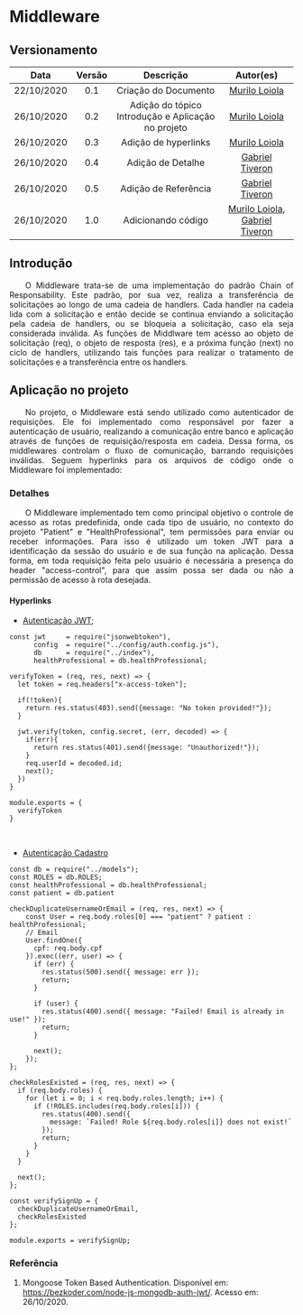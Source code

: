 # Middleware
## Versionamento
| Data | Versão | Descrição | Autor(es) |
|:----:|:------:|:---------:|:---------:|
| 22/10/2020 | 0.1 | Criação do Documento | [Murilo Loiola](https://github.com/murilo-dan) |
| 26/10/2020 | 0.2 | Adição do tópico Introdução e Aplicação no projeto | [Murilo Loiola](https://github.com/murilo-dan) |
| 26/10/2020 | 0.3 | Adição de hyperlinks | [Murilo Loiola](https://github.com/murilo-dan) |
| 26/10/2020 | 0.4 | Adição de Detalhe | [Gabriel Tiveron](https://github.com/GabrielTiveron) |
| 26/10/2020 | 0.5 | Adição de Referência | [Gabriel Tiveron](https://github.com/GabrielTiveron) |
| 26/10/2020 | 1.0 | Adicionando código | [Murilo Loiola](https://github.com/murilo-dan), [Gabriel Tiveron](https://github.com/GabrielTiveron) |

## Introdução

<p align="justify">&emsp;&emsp;O Middleware trata-se de uma implementação do padrão Chain of Responsability. Este padrão, por sua vez, realiza a transferência de solicitações ao longo de uma cadeia de handlers. Cada handler na cadeia lida com a solicitação e então decide se continua enviando a solicitação pela cadeia de handlers, ou se bloqueia a solicitação, caso ela seja considerada inválida. As funções de Middlware tem acesso ao objeto de solicitação (req), o objeto de resposta (res), e a próxima função (next) no ciclo de handlers, utilizando tais funções para realizar o tratamento de solicitações e a transferência entre os handlers.</p>

## Aplicação no projeto

<p align="justify">&emsp;&emsp;No projeto, o Middleware está sendo utilizado como autenticador de requisições. Ele foi implementado como responsável por fazer a autenticação de usuário, realizando a comunicação entre banco e aplicação através de funções de requisição/resposta em cadeia. Dessa forma, os middlewares controlam o fluxo de comunicação, barrando requisições inválidas. Seguem hyperlinks para os arquivos de código onde o Middleware foi implementado:</p>

### Detalhes

<p align="justify">&emsp;&emsp;O Middleware implementado tem como principal objetivo o controle de acesso as rotas predefinida, onde cada tipo de usuário, no contexto do projeto "Patient" e "HealthProfessional", tem permissões para enviar ou receber informações. Para isso é utilizado um token JWT para a identificação da sessão do usuário e de sua função na aplicação. Dessa forma, em toda requisição feita pelo usuário é necessária a presença do header "access-control", para que assim possa ser dada ou não a permissão de acesso à rota desejada.</p>

#### Hyperlinks

* [Autenticação JWT](https://github.com/UnBArqDsw/2020.1_G5_Diario_da_Saude/blob/master/backend/DiarioSaude/middlewares/authJwt.js);

```
const jwt     = require("jsonwebtoken"),
      config  = require("../config/auth.config.js"),
      db      = require("../index"),
      healthProfessional = db.healthProfessional;

verifyToken = (req, res, next) => {
  let token = req.headers["x-access-token"];

  if(!token){
    return res.status(403).send({message: "No token provided!"});
  }

  jwt.verify(token, config.secret, (err, decoded) => {
    if(err){
      return res.status(401).send({message: "Unauthorized!"});
    }
    req.userId = decoded.id;
    next();
  })
}

module.exports = {
  verifyToken
}
```
</br>

* [Autenticação Cadastro](https://github.com/UnBArqDsw/2020.1_G5_Diario_da_Saude/blob/master/backend/DiarioSaude/middlewares/verifySignUp.js)

```
const db = require("../models");
const ROLES = db.ROLES;
const healthProfessional = db.healthProfessional;
const patient = db.patient

checkDuplicateUsernameOrEmail = (req, res, next) => {
    const User = req.body.roles[0] === "patient" ? patient : healthProfessional;
    // Email
    User.findOne({
      cpf: req.body.cpf
    }).exec((err, user) => {
      if (err) {
        res.status(500).send({ message: err });
        return;
      }

      if (user) {
        res.status(400).send({ message: "Failed! Email is already in use!" });
        return;
      }

      next();
    });
};

checkRolesExisted = (req, res, next) => {
  if (req.body.roles) {
    for (let i = 0; i < req.body.roles.length; i++) {
      if (!ROLES.includes(req.body.roles[i])) {
        res.status(400).send({
          message: `Failed! Role ${req.body.roles[i]} does not exist!`
        });
        return;
      }
    }
  }

  next();
};

const verifySignUp = {
  checkDuplicateUsernameOrEmail,
  checkRolesExisted
};

module.exports = verifySignUp;
```

### Referência

1. Mongoose Token Based Authentication. Disponível em: <a>https://bezkoder.com/node-js-mongodb-auth-jwt/</a>. Acesso em: 26/10/2020.

